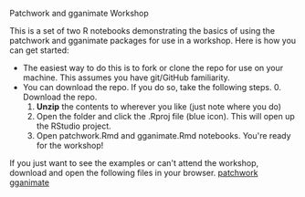 Patchwork and gganimate Workshop

This is a set of two R notebooks demonstrating the basics of using the patchwork and gganimate packages for use in a workshop.  Here is how you can get started:


- The easiest way to do this is to fork or clone the repo for use on your machine. This assumes you have git/GitHub familiarity.
- You can download the repo.  If you do so, take the following steps.
  0. Download the repo.
  1. **Unzip** the contents to wherever you like (just note where you do)
  2. Open the folder and click the .Rproj file (blue icon).  This will open up the RStudio project.
  3. Open patchwork.Rmd and gganimate.Rmd notebooks.  You're ready for the workshop!

If you just want to see the examples or can't attend the workshop, download and open the following files in your browser.
[patchwork](https://github.com/m-clark/patchmate-2019/blob/master/patchwork.html)
[gganimate](https://github.com/m-clark/patchmate-2019/blob/master/gganimate.html)